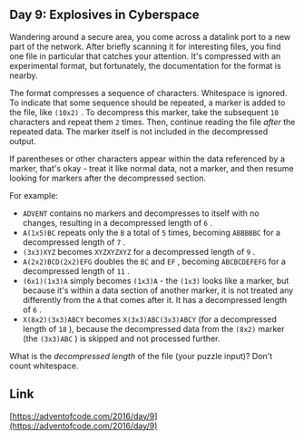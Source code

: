 ## Day 9: Explosives in Cyberspace

Wandering around a secure area, you come across a datalink port to a new part of the network. After briefly scanning it for interesting files, you find one file in particular that catches your attention. It's compressed with an experimental format, but fortunately, the documentation for the format is nearby.

The format compresses a sequence of characters. Whitespace is ignored. To indicate that some sequence should be repeated, a marker is added to the file, like `(10x2)` . To decompress this marker, take the subsequent `10` characters and repeat them `2` times. Then, continue reading the file _after_ the repeated data. The marker itself is not included in the decompressed output.

If parentheses or other characters appear within the data referenced by a marker, that's okay - treat it like normal data, not a marker, and then resume looking for markers after the decompressed section.

For example:

- `ADVENT` contains no markers and decompresses to itself with no changes, resulting in a decompressed length of `6` .
- `A(1x5)BC` repeats only the `B` a total of `5` times, becoming `ABBBBBC` for a decompressed length of `7` .
- `(3x3)XYZ` becomes `XYZXYZXYZ` for a decompressed length of `9` .
- `A(2x2)BCD(2x2)EFG` doubles the `BC` and `EF` , becoming `ABCBCDEFEFG` for a decompressed length of `11` .
- `(6x1)(1x3)A` simply becomes `(1x3)A` \- the `(1x3)` looks like a marker, but because it's within a data section of another marker, it is not treated any differently from the `A` that comes after it. It has a decompressed length of `6` .
- `X(8x2)(3x3)ABCY` becomes `X(3x3)ABC(3x3)ABCY` (for a decompressed length of `18` ), because the decompressed data from the `(8x2)` marker (the `(3x3)ABC` ) is skipped and not processed further.

What is the _decompressed length_ of the file (your puzzle input)? Don't count whitespace.

## Link

[https://adventofcode.com/2016/day/9](https://adventofcode.com/2016/day/9)
